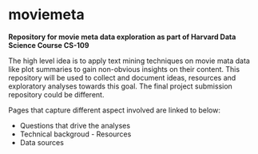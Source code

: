 # moviemeta
**Repository for movie meta data exploration as part of Harvard Data Science Course CS-109**  

The high level idea is to apply text mining techniques on movie mata data like plot summaries to gain non-obvious insights on their content. This repository will be used to collect and document ideas, resources and exploratory analyses towards this goal. The final project submission repository could be different.

Pages that capture different aspect involved are linked to below:  
* Questions that drive the analyses
* Technical backgroud - Resources
* Data sources
